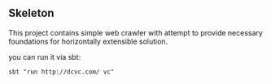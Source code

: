 Skeleton
------------

This project contains simple web crawler with  attempt to provide necessary foundations for horizontally extensible solution.

you can run it via sbt:

```
sbt "run http://dcvc.com/ vc"
```
